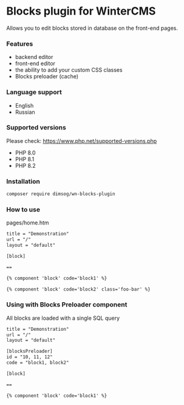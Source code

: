 # Blocks plugin for WinterCMS
Allows you to edit blocks stored in database on the front-end pages.

### Features
* backend editor
* front-end editor
* the ability to add your custom CSS classes
* Blocks preloader (cache)

### Language support
* English
* Russian

### Supported versions
Please check: https://www.php.net/supported-versions.php
* PHP 8.0
* PHP 8.1
* PHP 8.2

### Installation
```bash
composer require dimsog/wn-blocks-plugin
```

### How to use
pages/home.htm
```html
title = "Demonstration"
url = "/"
layout = "default"

[block]

==

{% component 'block' code='block1' %}

{% component 'block' code='block2' class='foo-bar' %}
```

### Using with Blocks Preloader component
All blocks are loaded with a single SQL query
```html
title = "Demonstration"
url = "/"
layout = "default"

[blocksPreloader]
id = "10, 11, 12"
code = "block1, block2"

[block]

==

{% component 'block' code='block1' %}
```